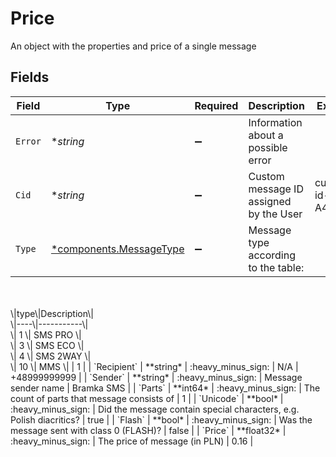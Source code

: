 # Price

An object with the properties and price of a single message


## Fields

| Field                                                                                                                                                              | Type                                                                                                                                                               | Required                                                                                                                                                           | Description                                                                                                                                                        | Example                                                                                                                                                            |
| ------------------------------------------------------------------------------------------------------------------------------------------------------------------ | ------------------------------------------------------------------------------------------------------------------------------------------------------------------ | ------------------------------------------------------------------------------------------------------------------------------------------------------------------ | ------------------------------------------------------------------------------------------------------------------------------------------------------------------ | ------------------------------------------------------------------------------------------------------------------------------------------------------------------ |
| `Error`                                                                                                                                                            | **string*                                                                                                                                                          | :heavy_minus_sign:                                                                                                                                                 | Information about a possible error                                                                                                                                 | <nil>                                                                                                                                                              |
| `Cid`                                                                                                                                                              | **string*                                                                                                                                                          | :heavy_minus_sign:                                                                                                                                                 | Custom message ID assigned by the User                                                                                                                             | custom-id-A44445T                                                                                                                                                  |
| `Type`                                                                                                                                                             | [*components.MessageType](../../models/components/messagetype.md)                                                                                                  | :heavy_minus_sign:                                                                                                                                                 | Message type according to the table:<br/>    <br/>\|type\|Description\|<br/>\|----\|-----------\|<br/>\|  1 \| SMS PRO   \|<br/>\|  3 \| SMS ECO   \|<br/>\|  4 \| SMS 2WAY  \|<br/>\| 10 \| MMS       \| | 1                                                                                                                                                                  |
| `Recipient`                                                                                                                                                        | **string*                                                                                                                                                          | :heavy_minus_sign:                                                                                                                                                 | N/A                                                                                                                                                                | +48999999999                                                                                                                                                       |
| `Sender`                                                                                                                                                           | **string*                                                                                                                                                          | :heavy_minus_sign:                                                                                                                                                 | Message sender name                                                                                                                                                | Bramka SMS                                                                                                                                                         |
| `Parts`                                                                                                                                                            | **int64*                                                                                                                                                           | :heavy_minus_sign:                                                                                                                                                 | The count of parts that message consists of                                                                                                                        | 1                                                                                                                                                                  |
| `Unicode`                                                                                                                                                          | **bool*                                                                                                                                                            | :heavy_minus_sign:                                                                                                                                                 | Did the message contain special characters, e.g. Polish diacritics?                                                                                                | true                                                                                                                                                               |
| `Flash`                                                                                                                                                            | **bool*                                                                                                                                                            | :heavy_minus_sign:                                                                                                                                                 | Was the message sent with class 0 (FLASH)?                                                                                                                         | false                                                                                                                                                              |
| `Price`                                                                                                                                                            | **float32*                                                                                                                                                         | :heavy_minus_sign:                                                                                                                                                 | The price of message (in PLN)                                                                                                                                      | 0.16                                                                                                                                                               |